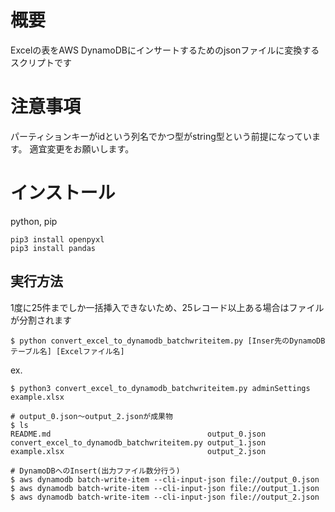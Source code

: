 # 概要

Excelの表をAWS DynamoDBにインサートするためのjsonファイルに変換するスクリプトです

# 注意事項

パーティションキーがidという列名でかつ型がstring型という前提になっています。
適宜変更をお願いします。

# インストール

python, pip

```
pip3 install openpyxl
pip3 install pandas
```

## 実行方法

1度に25件までしか一括挿入できないため、25レコード以上ある場合はファイルが分割されます

```
$ python convert_excel_to_dynamodb_batchwriteitem.py [Inser先のDynamoDBテーブル名] [Excelファイル名]
```

ex.

```
$ python3 convert_excel_to_dynamodb_batchwriteitem.py adminSettings example.xlsx

# output_0.json〜output_2.jsonが成果物
$ ls
README.md                                   output_0.json
convert_excel_to_dynamodb_batchwriteitem.py output_1.json
example.xlsx                                output_2.json

# DynamoDBへのInsert(出力ファイル数分行う)
$ aws dynamodb batch-write-item --cli-input-json file://output_0.json
$ aws dynamodb batch-write-item --cli-input-json file://output_1.json
$ aws dynamodb batch-write-item --cli-input-json file://output_2.json
```
